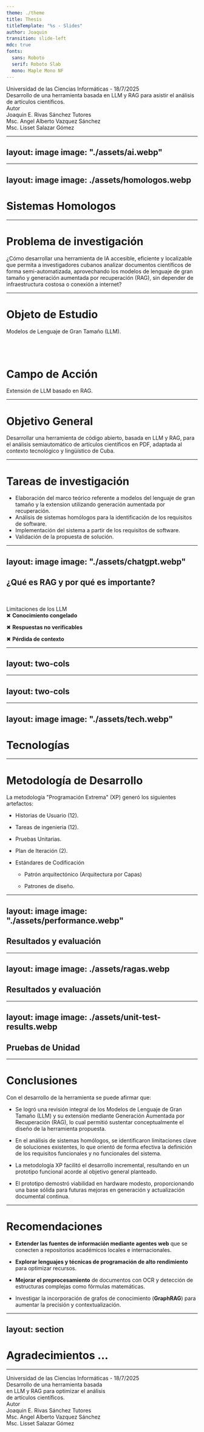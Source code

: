 ```yaml
---
theme: ./theme
title: Thesis
titleTemplate: "%s - Slides"
author: Joaquin
transition: slide-left
mdc: true
fonts:
  sans: Roboto
  serif: Roboto Slab
  mono: Maple Mono NF
---
```


<div class="flex flex-col justify-between h-[470px]">
  <div class="text-center flex flex-col justify-center gap-4">
    <span class=" font-bold opacity-60 text-md"> Universidad de las Ciencias Informáticas - 18/7/2025 </span>
  </div>

  <div class="text-5xl font-bold text-center">Desarrollo de una herramienta basada en LLM y RAG para asistir el análisis de artículos científicos.
  </div>

  <div class="flex justify-between text-sm">
    <span class="font-700 opacity-60">
      <span class="opacity-50"> Autor </span> <br>
      Joaquin E. Rivas Sánchez
    </span>
    <span class="font-700 opacity-60">
      <span class="opacity-50"> Tutores </span> <br>
       Msc. Angel Alberto Vazquez Sánchez <br>
       Msc. Lisset Salazar Gómez
    </span>
  </div>
</div>

<!--
Buenos días, mi nombre es Joaquín Rivas Sánchez y hoy presentaré mi tesis titulada:

**LEER**
-->

---
layout: image
image: "./assets/ai.webp"
---

<!--
"En los últimos anos, la IA generativa ha revolucionado la investigación científica.
Herramientas como ChatGPT, Elicit o Semantic Scholar permiten analizar miles de artículos en segundos, acelerando descubrimientos en medicina, ingeniería y otros campos.

-TODO: Según Nature, el 83% de los investigadores usan ya IA para revisiones bibliográficas...

Sin embargo, estas herramientas presentan limitaciones prácticas para entornos con recursos limitados como el cubano.
-->

---
layout: image
image: ./assets/homologos.webp
---

# Sistemas Homologos

<!--
- Muchos servicios están bloqueados para usuarios en Cuba.
- Las opciones gratuitas son muy limitadas y el acceso a planes de pagos es inviable por restricciones económicas y politicas.
- Además, la mayoría de estas herramientas están enfocadas para un público angloparlante, lo que reduce su accesibilidad local.

Estas limitaciones generan una brecha tecnológica que limita la capacidad de los investigadores cubanos para competir en igualdad de condiciones en la ciencia global.
-->

---

# Problema de investigación

¿Cómo desarrollar una herramienta de IA accesible, eficiente y localizable que permita a investigadores cubanos analizar documentos científicos de forma semi-automatizada, aprovechando los modelos de lenguaje de gran tamaño y generación aumentada por recuperación (RAG), sin depender de infraestructura costosa o conexión a internet?

<!--
Esto nos lleva al siguiente problema de investigación

**LEER**
-->

---

# Objeto de Estudio

Modelos de Lenguaje de Gran Tamaño (LLM).

<br>
<br>

# Campo de Acción

Extensión de LLM basado en RAG.

---

# Objetivo General

Desarrollar una herramienta de código abierto, basada en LLM y RAG, para el análisis semiautomático de artículos científicos en PDF, adaptada al contexto tecnológico y lingüístico de Cuba.

---

# Tareas de investigación

+ Elaboración del marco teórico referente a modelos del lenguaje de gran tamaño y la extension utilizando generación aumentada por recuperación.
+ Análisis de sistemas homólogos para la identificación de los requisitos de software.
+ Implementación del sistema a partir de los requisitos de software.
+ Validación de la propuesta de solución.

<!-- 
Para dar cumplimiento al objetivo propuesto se proponen un conjunto de *tareas de investigación*:
-->

---
layout: image
image: "./assets/chatgpt.webp"
---

## ¿Qué es RAG y por qué es importante?

<br>

<v-clicks>

<a>Limitaciones de los LLM</a> \
✖ **Conocimiento congelado**

✖ **Respuestas no verificables**

✖ **Pérdida de contexto**

</v-clicks>

<!--
RAG (Retrieval-Augmented Generation) es una técnica que combina lo mejor de dos mundos:
1️⃣ La capacidad generativa de los LLMs para entender y sintetizar información.
2️⃣ Un sistema de recuperación que busca datos actualizados y relevantes en tiempo real.

Esto resuelve tres problemas clave de los LLMs tradicionales:

✖ **Conocimiento congelado**: Los modelos base solo saben lo que aprendieron en su entrenamiento.
✔ **Con RAG**: Siempre accede a la información más reciente.

✖ **Respuestas no verificables**: Como 'cajas negras' que no muestran sus fuentes.
✔ **Con RAG**: Mayor control de la informacion y posibilidad de filtrala y citarla.

✖ **Pérdida de contexto**: Los LLMs comunes olvidan detalles cuando procesan mucho texto.
✔ **Con RAG**: Mejora la consistencia en el análisis de múltiples documentos al enfocarse en los fragmentos más relevantes para cada consulta.



En nuestra herramienta, este enfoque permite al usuario: Integrar conocimiento nuevo proveniente de documentos externos al sistema.
-->


---
layout: two-cols
---

<template v-slot:default>

## Propuesta de solución

<SlidevVideo autoplay>
  <source src="./assets/video-send-pdf.mp4" type="video/mp4"  />
</SlidevVideo>

</template>

<template v-slot:right>

<img src="./assets/step-indexing.webp" />

</template>

<!--
El prototipo realizado consiste del siguiente flujo:

El usuario puede iniciar una conversacion e introducir un documento en formato pdf
El sistema procesara este
    - dividiento el contenido en parrafos.
    - estos son transformados del lenguaje natural a una representacion numerica que
        mantiene el significado semantico de este.
    - estos son guardados en una base de datos.
-->

---
layout: two-cols
---

<template v-slot:default>

## Propuesta de solución

<SlidevVideo autoplay class="h-full">
  <source src="./assets/video-query.mp4" type="video/mp4"  />
</SlidevVideo>

</template>

<template v-slot:right>

<img src="./assets/step-querying.webp" />

</template>
<!--
Posteriormente, el usuario al introducir una consulta
El sistema:
    - convierte esta a la misma representacion numerica.
    - realiza una busqueda utilizando multiples metodos de recuperacion
        para obtener los documentos mas relevantes a la consulta.
    - los documentos son reordenados basados en la relevancia.
    - luego estos sirven de contexto para responder la consulta utilizando el LLM.
-->

---
layout: image
image: "./assets/tech.webp"
---
# Tecnologías

<!--
Se utilizo:

- Python como lenguaje de programación.

- vLLM como biblioteca para ejecutar los modelos de IA.

- Gradio como biblioteca para construir una interfaz grafica simple.

- El modelo LLM `Qwen3-4B` y `BGE-M3` como modelo de generacion de embeddings.
    `BGM-M3-reranker` como modelo reranker.
-->

---

# Metodología de Desarrollo

La metodología "Programación Extrema" (XP) generó los siguientes artefactos:

- Historias de Usuario (12).

- Tareas de ingenieria (12).

- Pruebas Unitarias.

- Plan de Iteración (2).

- Estándares de Codificación

  - Patrón arquitectónico <span class="opacity-50"> (Arquitectura por Capas) </span>

  - Patrones de diseño.

<!-- 
El proyecto siguió la metodología ágil XP, la cual genero los siguientes artefactos ingenieriles.
 -->


---
layout: image
image: "./assets/performance.webp"
---

## Resultados y evaluación

<!--
- Funciona con un rendimiento aceptable en hardware modesto.

  - Con tiempos que no superan los 3.5 seg en las pruebas realizadas a la generacion de respuestas.

  - 3 seg a la creacion de embeddings
-->

---
layout: image
image: ./assets/ragas.webp
---

## Resultados y evaluación

<!--
Las pruebas realizadas validaron que el prototipo cumple con los objetivos planteados:

- Proporciona respuestas precisas y contextualizadas, que situan al prototipo como una base robusta para ser extendida en el futuro.



A continuacion se muestran los resultados de utilizar las metricas definidas por RAGAS para evaluar el sistema:

- Faithfulness: respuesta generada vs informacion recuperada.
    -> La respuesta generada no se adiere en la mayoria de los casos a la informacion recuperada.
    -> Lo cual puede deberse al modelo LLM utilizado.

- Context Recall: porciento de informacion relevante recuperada / toda la informacion recuperada.
    -> El prototipo en la mayoria de los casos probados recupera la informacion relevante.

- Factual Correctness: respuesta generada vs la de referencia.
    -> La respuesta representa la mayoria de los hechos en la respuesta de referencia.

Los resultados obtenidos fueron los esperados y marcan el camino para enfocar futuras mejoras.


Esto nos da a entender que si bien los documentos relevantes se encuentran en su mayoria, hay presencia de mucho ruido lo cual lleva a que el modelo ignore la mayoria de esta.
-->


---
layout: image
image: ./assets/unit-test-results.webp
---

## Pruebas de Unidad

<!--
Las pruebas de unidad se encargan de validar el comportamiento correcto de
componentes individuales de forma aislada.

Estos fueron los resultados en las 2 iteraciones del desarrollo.
-->

---

# Conclusiones

Con el desarrollo de la herramienta se puede afirmar que:

- Se logró una revisión integral de los Modelos de Lenguaje de Gran Tamaño (LLM) y su extensión mediante Generación Aumentada por Recuperación (RAG), lo cual permitió sustentar conceptualmente el diseño de la herramienta propuesta.

- En el análisis de sistemas homólogos, se identificaron limitaciones clave de soluciones existentes, lo que orientó de forma efectiva la definición de los requisitos funcionales y no funcionales del sistema.

- La metodología XP facilitó el desarrollo incremental, resultando en un prototipo funcional acorde al objetivo general planteado.

- El prototipo demostró viabilidad en hardware modesto, proporcionando una base sólida para futuras mejoras en generación y actualización documental continua.

---

# Recomendaciones

- **Extender las fuentes de información mediante agentes web** que se conecten a repositorios académicos locales e internacionales.

- **Explorar lenguajes y técnicas de programación de alto rendimiento** para optimizar recursos.

- **Mejorar el preprocesamiento** de documentos con OCR y detección de estructuras complejas como fórmulas matemáticas.

- Investigar la incorporación de grafos de conocimiento (**GraphRAG**) para aumentar la precisión y contextualización.


---
layout: section
---

# Agradecimientos ...

<!-- 
Le agradezco a mis tutores por apoyarme con la conformacion de la tesis y las revisiones de la misma.

A mis padres por siempre apoyarme con todo lo que necesite en el camino.
-->

---

<div class="flex flex-col justify-between h-[470px]">
  <div class="text-center flex flex-col justify-center gap-4">
    <span class=" font-bold opacity-60 text-md"> Universidad de las Ciencias Informáticas - 18/7/2025 </span>
  </div>

  <div class="text-5xl font-bold text-center">Desarrollo de una herramienta basada <br> en LLM y RAG para optimizar el análisis <br> de artículos científicos.
  </div>

  <div class="flex justify-between text-sm">
    <span class="font-700 opacity-60">
      <span class="opacity-50"> Autor </span> <br>
      Joaquin E. Rivas Sánchez
    </span>
    <span class="font-700 opacity-60">
      <span class="opacity-50"> Tutores </span> <br>
       Msc. Angel Alberto Vazquez Sánchez <br>
       Msc. Lisset Salazar Gómez
    </span>
  </div>
</div>
